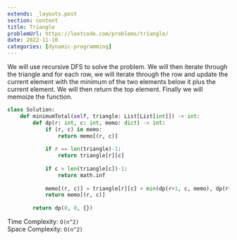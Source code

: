 ```yaml
---
extends: _layouts.post
section: content
title: Triangle
problemUrl: https://leetcode.com/problems/triangle/
date: 2022-11-10
categories: [dynamic-programming]
---
```


We will use recursive DFS to solve the problem. We will then iterate through the triangle and for each row, we will iterate through the row and update the current element with the minimum of the two elements below it plus the current element. We will then return the top element. Finally we will memoize the function.

```python
class Solution:
    def minimumTotal(self, triangle: List[List[int]]) -> int:
        def dp(r: int, c: int, memo: dict) -> int:
            if (r, c) in memo:
                return memo[(r, c)]
            
            if r == len(triangle)-1:
                return triangle[r][c]
            
            if c > len(triangle[c])-1:
                return math.inf
            
            memo[(r, c)] = triangle[r][c] + min(dp(r+1, c, memo), dp(r+1, c+1, memo))
            return memo[(r, c)]
            
        return dp(0, 0, {})
```

Time Complexity: `O(n^2)` <br/>
Space Complexity: `O(n^2)`